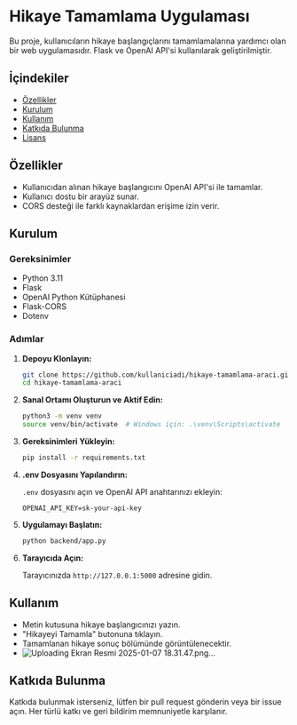 # Hikaye Tamamlama Uygulaması

Bu proje, kullanıcıların hikaye başlangıçlarını tamamlamalarına yardımcı olan bir web uygulamasıdır. Flask ve OpenAI API'si kullanılarak geliştirilmiştir.

## İçindekiler

- [Özellikler](#özellikler)
- [Kurulum](#kurulum)
- [Kullanım](#kullanım)
- [Katkıda Bulunma](#katkıda-bulunma)
- [Lisans](#lisans)

## Özellikler

- Kullanıcıdan alınan hikaye başlangıcını OpenAI API'si ile tamamlar.
- Kullanıcı dostu bir arayüz sunar.
- CORS desteği ile farklı kaynaklardan erişime izin verir.

## Kurulum

### Gereksinimler

- Python 3.11
- Flask
- OpenAI Python Kütüphanesi
- Flask-CORS
- Dotenv

### Adımlar

1. **Depoyu Klonlayın:**

   ```bash
   git clone https://github.com/kullaniciadi/hikaye-tamamlama-araci.git
   cd hikaye-tamamlama-araci
   ```

2. **Sanal Ortamı Oluşturun ve Aktif Edin:**

   ```bash
   python3 -m venv venv
   source venv/bin/activate  # Windows için: .\venv\Scripts\activate
   ```

3. **Gereksinimleri Yükleyin:**

   ```bash
   pip install -r requirements.txt
   ```

4. **.env Dosyasını Yapılandırın:**

   `.env` dosyasını açın ve OpenAI API anahtarınızı ekleyin:

   ```plaintext
   OPENAI_API_KEY=sk-your-api-key
   ```

5. **Uygulamayı Başlatın:**

   ```bash
   python backend/app.py
   ```

6. **Tarayıcıda Açın:**

   Tarayıcınızda `http://127.0.0.1:5000` adresine gidin.

## Kullanım

- Metin kutusuna hikaye başlangıcınızı yazın.
- "Hikayeyi Tamamla" butonuna tıklayın.
- Tamamlanan hikaye sonuç bölümünde görüntülenecektir.
- ![Uploading Ekran Resmi 2025-01-07 18.31.47.png…]()


## Katkıda Bulunma

Katkıda bulunmak isterseniz, lütfen bir pull request gönderin veya bir issue açın. Her türlü katkı ve geri bildirim memnuniyetle karşılanır.


